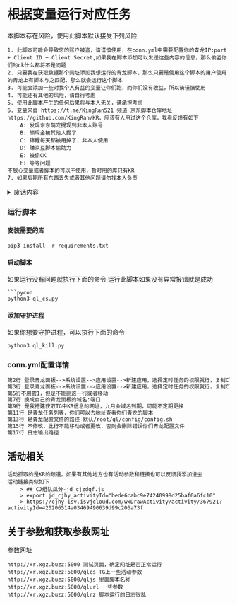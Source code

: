 # 根据变量运行对应任务

本脚本存在风险，使用此脚本默认接受下列风险

```text
1. 此脚本可能会导致您的账户被盗，请谨慎使用，在conn.yml中需要配置你的青龙IP:port + Client ID + Client Secret,如果我在脚本添加可以发送这些内容的信息，那么偷盗你们的ck什么都将不是问题
2. 只要我在获取数据那个网址添加我想运行的青龙脚本，那么只要是使用这个脚本的用户使用的青龙上有脚本与之匹配，那么就会运行这个脚本
3. 可能会添加一些对我个人有益的变量让你们跑，而你们没有收益，所以请谨慎使用
4. 可能还有其他的风险，请自行考虑
5. 使用此脚本产生的任何后果将与本人无关，请承担考虑
6. 变量来自 https://t.me/KingRan521 频道 京东脚本仓库地址 https://github.com/KingRan/KR，应该有人用过这个仓库，我看反馈有如下
    A: 发现东东萌宠提现到非本人账号
    B: 领现金被其他人提了
    C: 锦鲤每天都被用掉了，非本人使用
    D: 赚京豆脚本偷助力
    E: 被偷CK
    F: 等等问题
不放心变量或者脚本的可以不使用，暂时用的库只有KR
7. 如果后期所有东西丢失或者其他问题请勿找本人负责
```

<details>
  <summary>废话内容</summary>
  <pre><code> 
> 变量来自 https://t.me/KingRan521 频道 京东脚本仓库地址 https://github.com/KingRan/KR
> 如果用过之前写的青龙代理脚本的，应该没有发生过脚本偷你们东西的情况吧
> 不过使用此脚本有可能真的会帮我助力一些任务，或者可能发起组队任务，不过和本人有关的不会损害你们京东利益问题，或者无关紧要的东西，不会让你们运行推一推和挖宝助力这种分你们肉吃的脚本，不过我懒的搞，这个github号虽然只是存放一些垃圾脚本的，不过我也不会想看到有人反馈本人偷你们ck之类的反馈
> 写此脚本只是因为我需要用这个和青龙代理那个不同，
> 后端获取TG值放在了docker容器上了，懒得研究京东这一套，可能一直不会有你们被白嫖的一天
> 因为TG机器人没办法向普通用户一样关注频道只能我专门写个获取TG网页版的爬虫，很多是国内服务器就是给你们大部分也不能爬TG，等那个脚本写的差不多完善了，会开源出来给你们，很多只有在自己手里才完全安全，我这样艰信
> CK我去年被偷了，但是使用了抓CK的APP和KR的加密脚本，并不知道是什么原因导致被偷，所以我非常理解自己白嫖京东被别人白嫖的感受
> 日志里面添加了运行的脚本和日志，你们可以在东西丢失后对比日志，就是我也不能跳过日志偷你们东西
> 脚本只有get请求和put请求，不懂的可以百度这两个请求作用
  </code></pre>
</details>

### 运行脚本

#### 安装需要的库

```text
pip3 install -r requirements.txt
```

#### 启动脚本

如果运行没有问题就执行下面的命令
运行此脚本如果没有异常报错就是成功

```text
```pycon
python3 ql_cs.py
```

#### 添加守护进程

如果你想要守护进程，可以执行下面的命令

```pycon
python3 ql_kill.py
```

### conn.yml配置详情

```txt
第2行 登录青龙面板-->系统设置-->应用设置-->新建应用，选择定时任务的权限就行，复制Client ID
第3行 登录青龙面板-->系统设置-->应用设置-->新建应用，选择定时任务的权限就行，复制Client Secret
第5行不用管1，但是不能删这一行或者移动
第7行 换成自己的青龙面板的域名:端口
第9行 是我搭建获取TG中KR信息的网址，九月会域名到期，可能不定期更换
第11行 是青龙任务列表，你们可以去地址查看你们青龙的脚本
第13行 是青龙配置文件的路径 默认/root/ql/config/config.sh
第15行 不修改，此行不能移动或者更改，否则会删除错误你们青龙配置文件
第17行 日志输出路径
```

## 活动相关

```text
活动抓取的是KR的频道，如果有其他地方也有活动参数和链接也可以反馈我添加进去
活动链接类似如下
    > ## CJ组队瓜分-jd_cjzdgf.js
    > export jd_cjhy_activityId="bede6cabc9e74240998d25baf0a6fc10"
    > https://cjhy-isv.isvjcloud.com/wxDrawActivity/activity/367921?activityId=420206514a03469490639d99c206a73f
```

## 关于参数和获取参数网址

参数网址

```text
http://xr.xgz.buzz:5000 测试页面，确定网址是否正常运行
http://xr.xgz.buzz:5000/qlcs TG上一些活动参数
http://xr.xgz.buzz:5000/qljs 里面脚本名称
http://xr.xgz.buzz:5000/qlurl 一些参数
http://xr.xgz.buzz:5000/qlrz 脚本运行的日志很乱
```